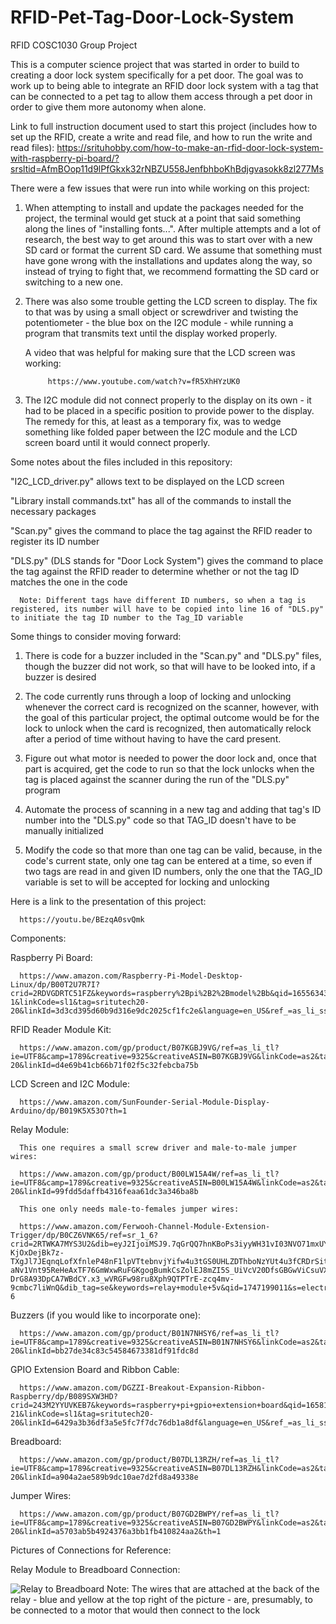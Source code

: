 # RFID-Pet-Tag-Door-Lock-System
RFID COSC1030 Group Project

This is a computer science project that was started in order to build to creating a door lock system specifically for a pet door. The goal was to work up to being able to integrate an RFID door lock system with a tag that can be connected to a pet tag to allow them access through a pet door in order to give them more autonomy when alone.

Link to full instruction document used to start this project (includes how to set up the RFID, create a write and read file, and how to run the write and read files): 
https://srituhobby.com/how-to-make-an-rfid-door-lock-system-with-raspberry-pi-board/?srsltid=AfmBOop11d9lPfGkxk32rNBZU558JenfbhboKhBdjgvasokk8zl277Ms


There were a few issues that were run into while working on this project:

1. When attempting to install and update the packages needed for the project, the terminal would get stuck at a point that said something along the lines of "installing fonts...". After multiple attempts and a lot of research, the best way to get around this was to start over with a new SD card or format the current SD card. We assume that something must have gone wrong with the installations and updates along the way, so instead of trying to fight that, we recommend formatting the SD card or switching to a new one.

2. There was also some trouble getting the LCD screen to display. The fix to that was by using a small object or screwdriver and twisting the potentiometer - the blue box on the I2C module - while running a program that transmits text until the display worked properly.

      A video that was helpful for making sure that the LCD screen was working:
   
            https://www.youtube.com/watch?v=fR5XhHYzUK0

3. The I2C module did not connect properly to the display on its own - it had to be placed in a specific position to provide power to the display. The remedy for this, at least as a temporary fix, was to wedge something like folded paper between the I2C module and the LCD screen board until it would connect properly.


Some notes about the files included in this repository:

"I2C_LCD_driver.py" allows text to be displayed on the LCD screen

"Library install commands.txt" has all of the commands to install the necessary packages

"Scan.py" gives the command to place the tag against the RFID reader to register its ID number

"DLS.py" (DLS stands for "Door Lock System") gives the command to place the tag against the RFID reader to determine whether or not the tag ID matches the one in the code

      Note: Different tags have different ID numbers, so when a tag is registered, its number will have to be copied into line 16 of "DLS.py" to initiate the tag ID number to the Tag_ID variable


Some things to consider moving forward:

1. There is code for a buzzer included in the "Scan.py" and "DLS.py" files, though the buzzer did not work, so that will have to be looked into, if a buzzer is desired

2. The code currently runs through a loop of locking and unlocking whenever the correct card is recognized on the scanner, however, with the goal of this particular project, the optimal outcome would be for the lock to unlock when the card is recognized, then automatically relock after a period of time without having to have the card present.

3. Figure out what motor is needed to power the door lock and, once that part is acquired, get the code to run so that the lock unlocks when the tag is placed against the scanner during the run of the "DLS.py" program

4. Automate the process of scanning in a new tag and adding that tag's ID number into the "DLS.py" code so that TAG_ID doesn't have to be manually initialized

5. Modify the code so that more than one tag can be valid, because, in the code's current state, only one tag can be entered at a time, so even if two tags are read in and given ID numbers, only the one that the TAG_ID variable is set to will be accepted for locking and unlocking


Here is a link to the presentation of this project:

      https://youtu.be/BEzqA0svQmk

Components:

Raspberry Pi Board:

      https://www.amazon.com/Raspberry-Pi-Model-Desktop-Linux/dp/B00T2U7R7I?crid=2RDVGDRTC51FZ&keywords=raspberry%2Bpi%2B2%2Bmodel%2Bb&qid=1655634336&sprefix=raspberry%2Bpi%2B2%2Caps%2C1061&sr=8-1&linkCode=sl1&tag=sritutech20-20&linkId=3d3cd395d60b9d316e9dc2025cf1fc2e&language=en_US&ref_=as_li_ss_tl&th=1

RFID Reader Module Kit:

      https://www.amazon.com/gp/product/B07KGBJ9VG/ref=as_li_tl?ie=UTF8&camp=1789&creative=9325&creativeASIN=B07KGBJ9VG&linkCode=as2&tag=sritutech20-20&linkId=d4e69b41cb66b71f02f5c32febcba75b

LCD Screen and I2C Module:

      https://www.amazon.com/SunFounder-Serial-Module-Display-Arduino/dp/B019K5X53O?th=1


Relay Module:

      This one requires a small screw driver and male-to-male jumper wires:
      
      https://www.amazon.com/gp/product/B00LW15A4W/ref=as_li_tl?ie=UTF8&camp=1789&creative=9325&creativeASIN=B00LW15A4W&linkCode=as2&tag=sritutech20-20&linkId=99fdd5daffb4316feaa61dc3a346ba8b
      
      This one only needs male-to-females jumper wires:
      
      https://www.amazon.com/Ferwooh-Channel-Module-Extension-Trigger/dp/B0CZ6VNK65/ref=sr_1_6?crid=2RTWKA7MYS3U2&dib=eyJ2IjoiMSJ9.7qGrQQ7hnKBoPs3iyyWH31vI03NVO71mxUYayPyhy_zVgyWCQHWttWRfcNc1vR-KjOxDejBk7z-TXgJl7JEqnqLofXfnleP48nF1lpVTtebnvjYifw4u3tGS0UHLZDThboNzYUt4u3fCRDrSiteoWIwEzeoLfL99pivf9Y-aNv1Vnt95ReHeAxTF76GmWxwRuFGKgogBumkCsZolEJ8mZI5S_UiVcV20DfsGBGwViCsuVXkhGovvTF15T8YHGQ8773HxRTVffGF2ivxqbwG4q8r6D-DrG8A93DpCA7WBdCY.x3_wVRGFw98ru8Xph9QTPTrE-zcq4mv-9cmbc7liWnQ&dib_tag=se&keywords=relay+module+5v&qid=1747199011&s=electronics&sprefix=relay+module+5v%2Celectronics%2C187&sr=1-6

Buzzers (if you would like to incorporate one):

      https://www.amazon.com/gp/product/B01N7NHSY6/ref=as_li_tl?ie=UTF8&camp=1789&creative=9325&creativeASIN=B01N7NHSY6&linkCode=as2&tag=sritutech20-20&linkId=bb27de34c83c54584673381df91fdc8d

GPIO Extension Board and Ribbon Cable:

      https://www.amazon.com/DGZZI-Breakout-Expansion-Ribbon-Raspberry/dp/B089SXW3HD?crid=243M2YYUVKEB7&keywords=raspberry+pi+gpio+extension+board&qid=1658142367&sprefix=raspeberry+gpio+extension+board,aps,406&sr=8-21&linkCode=sl1&tag=sritutech20-20&linkId=6429a3b36df3a5e5fc7f7dc76db1a8df&language=en_US&ref_=as_li_ss_tl

Breadboard:

      https://www.amazon.com/gp/product/B07DL13RZH/ref=as_li_tl?ie=UTF8&camp=1789&creative=9325&creativeASIN=B07DL13RZH&linkCode=as2&tag=sritutech20-20&linkId=a904a2ae589b9dc10ae7d2fd8a49338e

Jumper Wires:

      https://www.amazon.com/gp/product/B07GD2BWPY/ref=as_li_tl?ie=UTF8&camp=1789&creative=9325&creativeASIN=B07GD2BWPY&linkCode=as2&tag=sritutech20-20&linkId=a5703ab5b4924376a3bb1fb410824aa2&th=1

Pictures of Connections for Reference:

Relay Module to Breadboard Connection:

![Relay to Breadboard](https://github.com/user-attachments/assets/3b970697-a12a-4109-9361-5b92208c0f6b)
Note: The wires that are attached at the back of the relay - blue and yellow at the top right of the picture - are, presumably, to be connected to a motor that would then connect to the lock
